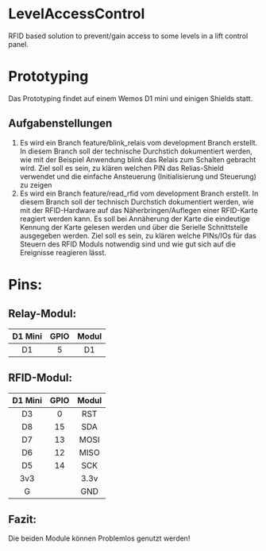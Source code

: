 # LevelAccessControl

RFID based solution to prevent/gain access to some levels in a lift control panel.

# Prototyping

Das Prototyping findet auf einem Wemos D1 mini und einigen Shields statt.

## Aufgabenstellungen

1. Es wird ein Branch feature/blink_relais vom development Branch erstellt.
   In diesem Branch soll der technische Durchstich dokumentiert werden,
   wie mit der Beispiel Anwendung blink das Relais zum Schalten gebracht wird.
   Ziel soll es sein, zu klären welchen PIN das Relias-Shield verwendet und die einfache Ansteuerung (Initialisierung und Steuerung) zu zeigen
2. Es wird ein Branch feature/read_rfid vom development Branch erstellt.
   In diesem Branch soll der technisch Durchstich dokumentiert werden,
   wie mit der RFID-Hardware auf das Näherbringen/Auflegen einer RFID-Karte reagiert werden kann.
   Es soll bei Annäherung der Karte die eindeutige Kennung der Karte gelesen werden und über die Serielle Schnittstelle ausgegeben werden.
   Ziel soll es sein, zu klären welche PINs/IOs für das Steuern des RFID Moduls notwendig sind und wie gut sich auf die Ereignisse reagieren lässt.

# Pins:

## Relay-Modul:

| D1 Mini | GPIO | Modul |
| :-----: | :--: | :---: |
|   D1    |  5   |  D1   |

## RFID-Modul:

| D1 Mini | GPIO | Modul |
| :-----: | :--: | :---: |
|   D3    |  0   |  RST  |
|   D8    |  15  |  SDA  |
|   D7    |  13  | MOSI  |
|   D6    |  12  | MISO  |
|   D5    |  14  |  SCK  |
|   3v3   |      | 3.3v  |
|    G    |      |  GND  |

## Fazit:

Die beiden Module können Problemlos genutzt werden!
